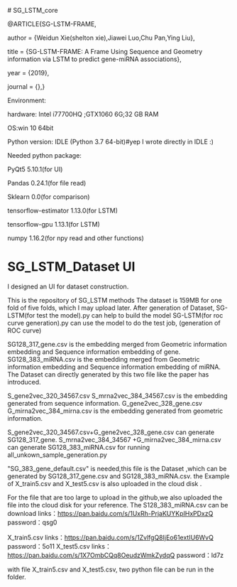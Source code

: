 <p># SG_LSTM_core

@ARTICLE{SG-LSTM-FRAME,
  
author = {Weidun Xie(shelton xie),Jiawei Luo,Chu Pan,Ying Liu},  
  
title = {SG-LSTM-FRAME: A Frame Using Sequence and Geometry information via LSTM to predict gene-miRNA associations},

year = {2019},  

journal = {},}  

<p>
Environment: 
  
hardware: Intel i77700HQ ;GTX1060 6G;32 GB RAM

OS:win 10 64bit

Python version: IDLE (Python 3.7 64-bit)#yep I wrote directly in IDLE :)

Needed python package: 

PyQt5                5.10.1(for UI)

Pandas               0.24.1(for file read)

Sklearn              0.0(for comparison)

tensorflow-estimator 1.13.0(for LSTM)

tensorflow-gpu       1.13.1(for LSTM)

numpy                1.16.2(for npy read and other functions)

<p>
  
# SG_LSTM_Dataset UI 
I designed an UI for dataset construction. 

This is the repository of SG_LSTM methods 
The dataset is 159MB for one fold of five folds, which I may upload later.
After generation of Dataset, SG-LSTM(for test the model).py can help to build the model
SG-LSTM(for roc curve generation).py can use the model to do the test job, (generation of ROC curve)

SG128_317_gene.csv is the embedding merged from Geometric information embedding and Sequence information embedding of gene.
SG128_383_miRNA.csv is the embedding merged from Geometric information embedding and Sequence information embedding of miRNA.
The Dataset can directly generated by this two file like the paper has introduced.

S_gene2vec_320_34567.csv S_mrna2vec_384_34567.csv is the embedding generated from sequence information.
G_gene2vec_328_gene.csv G_mirna2vec_384_mirna.csv is the embedding generated from geometric information.

S_gene2vec_320_34567.csv+G_gene2vec_328_gene.csv can generate SG128_317_gene.
S_mrna2vec_384_34567 +G_mirna2vec_384_mirna.csv can generate SG128_383_miRNA.csv
for running all_unkown_sample_generation.py

"SG_383_gene_default.csv" is needed,this file is the Dataset ,which can be generated by SG128_317_gene.csv  and SG128_383_miRNA.csv.
the Example of X_train5.csv and X_test5.csv is also uploaded in the cloud disk .

For the file that are too large to upload in the github,we also uploaded the file into the cloud disk for your reference.
The S128_383_miRNA.csv can be download 
links：https://pan.baidu.com/s/1UxRh-PrjaKUYKpIHxPDxzQ 
password：qsg0 

X_train5.csv
links：https://pan.baidu.com/s/1ZvlfgQ8IjEo61extIU6WvQ 
password：5o11 
X_test5.csv
links：https://pan.baidu.com/s/1X7OmbCQq8OeudzWmkZydqQ 
password：ld7z 

with file X_train5.csv and X_test5.csv, two python file can be run in the folder.


